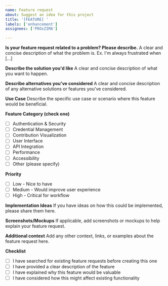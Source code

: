 ```yaml
---
name: Feature request
about: Suggest an idea for this project
title: '[FEATURE] '
labels: ['enhancement']
assignees: ['PROxZIMA']

---
```


**Is your feature request related to a problem? Please describe.**
A clear and concise description of what the problem is. Ex. I'm always frustrated when [...]

**Describe the solution you'd like**
A clear and concise description of what you want to happen.

**Describe alternatives you've considered**
A clear and concise description of any alternative solutions or features you've considered.

**Use Case**
Describe the specific use case or scenario where this feature would be beneficial.

**Feature Category (check one)**
- [ ] Authentication & Security
- [ ] Credential Management
- [ ] Contribution Visualization
- [ ] User Interface
- [ ] API Integration
- [ ] Performance
- [ ] Accessibility
- [ ] Other (please specify)

**Priority**
- [ ] Low - Nice to have
- [ ] Medium - Would improve user experience
- [ ] High - Critical for workflow

**Implementation Ideas**
If you have ideas on how this could be implemented, please share them here.

**Screenshots/Mockups**
If applicable, add screenshots or mockups to help explain your feature request.

**Additional context**
Add any other context, links, or examples about the feature request here.

**Checklist**
- [ ] I have searched for existing feature requests before creating this one
- [ ] I have provided a clear description of the feature
- [ ] I have explained why this feature would be valuable
- [ ] I have considered how this might affect existing functionality